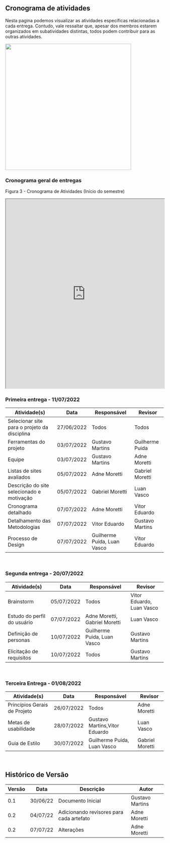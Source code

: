 ## Cronograma de atividades
Nesta pagina podemos visualizar as atividades específicas relacionadas a cada entrega. Contudo, vale ressaltar que, apesar dos membros estarem organizados em subatividades distintas, todos podem contribuir para as outras atividades.

<img src=https://img.freepik.com/vetores-gratis/alunos-ou-funcionarios-adicionando-eventos-ou-prazos-ao-aplicativo-de-calendario-jovens-usando-ilustracao-plana-de-organizador-de-tempo-ou-planejador_74855-20735.jpg width=400px/>

### Cronograma geral de entregas
Figura 3 - Cronograma de Atividades (Início do semestre)
<iframe width="100%" height="600px" src="https://docs.google.com/spreadsheets/d/e/2PACX-1vRZgZvIHbYT3x_niK3SAPwP_rg2Jza8JUdNEBPBxh_7rfzeyzjpALPWf99UMBOFfVFq3Au5rxXI6V9h/pubhtml?gid=670011982&single=true"></iframe>

### Primeira entrega - 11/07/2022 
Atividade(s) | Data  | Responsável | Revisor |
------------ | ------- | --------- | ------- |
Selecionar site para o projeto da disciplina | 27/06/2022 | Todos | Todos |
Ferramentas do projeto | 03/07/2022 | Gustavo Martins | Guilherme Puida
Equipe | 03/07/2022 | Gustavo Martins | Adne Moretti
Listas de sites avaliados | 05/07/2022 | Adne Moretti | Gabriel Moretti |
Descrição do site selecionado e motivação |  05/07/2022   | Gabriel Moretti | Luan Vasco |
Cronograma detalhado | 07/07/2022 | Adne Moretti | Vitor Eduardo| 
Detalhamento das Metodologias | 07/07/2022 | Vitor Eduardo | Gustavo Martins|
Processo de Design| 07/07/2022 | Guilherme Puida, Luan Vasco | Vitor Eduardo |

<br>

### Segunda entrega - 20/07/2022

Atividade(s) | Data  | Responsável | Revisor |
------------ | ------- | ----------| ------- | 
Brainstorm   | 05/07/2022 | Todos | Vitor Eduardo, Luan Vasco |
Estudo do perfil do usuário | 07/07/2022 | Adne Moretti, Gabriel Moretti | Luan Vasco |
Definição de personas  |   10/07/2022  | Guilherme Puida, Luan Vasco | Gustavo Martins |
Elicitação de requisitos| 10/07/2022 | Todos | Gustavo Martins |

<br>

### Terceira Entrega - 01/08/2022

Atividade(s) | Data  | Responsável | Revisor |
------------ | ------- | ----------| ------- | 
Princípios Gerais de Projeto   | 26/07/2022 | Todos | Adne Moretti |
Metas de usabilidade | 28/07/2022 | Gustavo Martins,Vitor Eduardo | Luan Vasco |
Guia de Estilo  |   30/07/2022  | Guilherme Puida, Luan Vasco | Gabriel Moretti |

<br>


## Histórico de Versão


| Versão | Data | Descrição | Autor |
|--------|------|-----------|-------|
| 0.1 | 30/06/22 | Documento Inicial | Gustavo Martins |
| 0.2 | 04/07/22 | Adicionando revisores para cada artefato | Adne Moretti |
| 0.2 | 07/07/22 | Alterações | Adne Moretti |